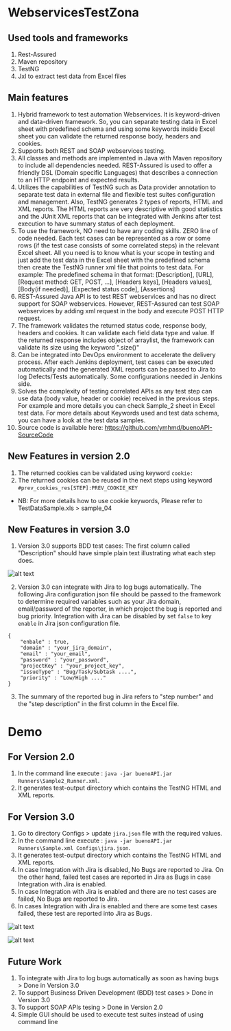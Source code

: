 # WebservicesTestZona

Used tools and frameworks
---------------------------------------
1. Rest-Assured
2. Maven repository 
3. TestNG
4. Jxl to extract test data from Excel files


Main features
----------------------------
1. Hybrid framework to test automation Webservices. It is keyword-driven and data-driven framework. So, you can separate testing data in Excel sheet with predefined schema and using some keywords inside Excel sheet you can validate the returned response body, headers and cookies.
2. Supports both REST and SOAP webservices testing. 
3. All classes and methods are implemented in Java with Maven repository to include all dependencies needed. REST-Assured is used to offer a friendly DSL (Domain specific Languages) that describes a connection to an HTTP endpoint and expected results.
4. Utilizes the capabilities of TestNG such as Data provider annotation to separate test data in external file and flexible test suites configuration and management. Also, TestNG generates 2 types of reports, HTML and XML reports. The HTML reports are very descriptive with good statistics and the JUnit XML reports that can be integrated with Jenkins after test execution to have summary status of each deployment.
5. To use the framework, NO need to have any coding skills. ZERO line of code needed. Each test cases can be represented as a row or some rows (if the test case consists of some correlated steps) in the relevant Excel sheet. All you need is to know what is your scope in testing and just add the test data in the Excel sheet with the predefined schema then create the TestNG runner xml file that points to test data. For example:
The predefined schema in that format:
[Description], [URL], [Request method: GET, POST, ...], [Headers keys], [Headers values], [Body(if needed)], [Expected status code], [Assertions]
6. REST-Assured Java API is to test REST webservices and has no direct support for SOAP webservices. However, REST-Assured can test SOAP webservices by adding xml request in the body and execute POST HTTP request.
7. The framework validates the returned status code, response body, headers and cookies. It can validate each field data type and value. If the returned response includes object of arraylist, the framework can validate its size using the keyword ".size()"
8. Can be integrated into DevOps environment to accelerate the delivery process. After each Jenkins deployment, test cases can be executed automatically and the generated XML reports can be passed to Jira to log Defects/Tests automatically. Some configurations needed in Jenkins side.
9. Solves the complexity of testing correlated APIs as any test step can use data (body value, header or cookie) received in the previous steps. For example and more details you can check Sample_2 sheet in Excel test data. For more details about Keywords used and test data schema, you can have a look at the test data samples.
10. Source code is available here: https://github.com/ymhmd/buenoAPI-SourceCode


New Features in version 2.0
-----------------------------
1. The returned cookies can be validated using keyword `cookie:` 
2. The returned cookies can be reused in the next steps using keyword `#prev_cookies_res[STEP]:PREV_COOKIE_KEY`
* NB: For more details how to use cookie keywords, Please refer to TestDataSample.xls > sample_04


New Features in version 3.0
-----------------------------
1. Version 3.0 supports BDD test cases: The first column called "Description" should have simple plain text illustrating what each step does.

![alt text](screenshots/BDD.PNG)

2. Version 3.0 can integrate with Jira to log bugs automatically. The following Jira configuration json file should be passed to the framework to determine required variables such as your Jira domain, email/password of the reporter, in which project the bug is reported and bug priority. Integration with Jira can be disabled by set `false` to key `enable` in Jira json configuration file.
```
{
	"enbale" : true, 
	"domain" : "your_jira_domain",
	"email" : "your_email",
	"password" : "your_password",
	"projectKey" : "your_project_key",
	"issueType" : "Bug/Task/Subtask ....",
	"priority" : "Low/High ...."
}
```
3. The summary of the reported bug in Jira refers to "step number" and the "step description" in the first column in the Excel file.


# Demo

For Version 2.0
----------
1. In the command line execute : `java -jar buenoAPI.jar Runners\Sample2_Runner.xml`.
2. It generates test-output directory which contains the TestNG HTML and XML reports.


For Version 3.0
----------
1. Go to directory Configs > update `jira.json` file with the required values.
2. In the command line execute : `java -jar buenoAPI.jar Runners\Sample.xml Configs\jira.json`.
3. It generates test-output directory which contains the TestNG HTML and XML reports.
4. In case Integration with Jira is disabled, No Bugs are reported to Jira. On the other hand, failed test cases are reported in Jira as Bugs in case Integration with Jira is enabled.
5. In case Integration with Jira is enabled and there are no test cases are failed, No Bugs are reported to Jira.
6. In cases Integration with Jira is enabled and there are some test cases failed, these test are reported into Jira as Bugs.

![alt text](screenshots/JIRA_1.PNG)

![alt text](screenshots/JIRA_2.PNG)


Future Work
------------
1. To integrate with Jira to log bugs automatically as soon as having bugs > Done in Version 3.0
2. To support Business Driven Development (BDD) test cases > Done in Version 3.0
3. To support SOAP APIs tesing > Done in Version 2.0
4. Simple GUI should be used to execute test suites instead of using command line
